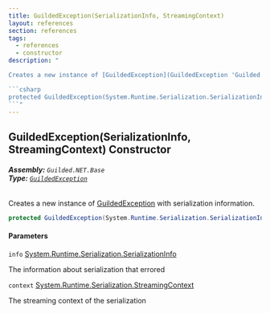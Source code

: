 ```yaml
---
title: GuildedException(SerializationInfo, StreamingContext)
layout: references
section: references
tags:
  - references
  - constructor
description: "

Creates a new instance of [GuildedException](GuildedException 'Guilded.NET.Base.GuildedException') with serialization information.

```csharp
protected GuildedException(System.Runtime.Serialization.SerializationInfo info, System.Runtime.Serialization.StreamingContext context);
```"
---
```


## GuildedException(SerializationInfo, StreamingContext) Constructor
###### **Assembly:** `Guilded.NET.Base`<br/>**Type:** [`GuildedException`](GuildedException 'Guilded.NET.Base.GuildedException')

Creates a new instance of [GuildedException](GuildedException 'Guilded.NET.Base.GuildedException') with serialization information.

```csharp
protected GuildedException(System.Runtime.Serialization.SerializationInfo info, System.Runtime.Serialization.StreamingContext context);
```
#### Parameters

<a name='Guilded.NET.Base.GuildedException.GuildedException(System.Runtime.Serialization.SerializationInfo,System.Runtime.Serialization.StreamingContext).info'></a>

`info` [System.Runtime.Serialization.SerializationInfo](https://docs.microsoft.com/en-us/dotnet/api/System.Runtime.Serialization.SerializationInfo 'System.Runtime.Serialization.SerializationInfo')

The information about serialization that errored

<a name='Guilded.NET.Base.GuildedException.GuildedException(System.Runtime.Serialization.SerializationInfo,System.Runtime.Serialization.StreamingContext).context'></a>

`context` [System.Runtime.Serialization.StreamingContext](https://docs.microsoft.com/en-us/dotnet/api/System.Runtime.Serialization.StreamingContext 'System.Runtime.Serialization.StreamingContext')

The streaming context of the serialization